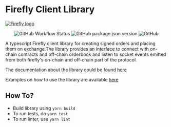 # Firefly Client Library
[<img alt="Firefly logo" src="https://raw.githubusercontent.com/fireflyprotocol/firefly_exchange_client/main/res/banner.png" />](#)

<div align="center">

![GitHub Workflow Status](https://img.shields.io/github/actions/workflow/status/fireflyprotocol/firefly-client/build_check.yml)
![GitHub package.json version](https://img.shields.io/github/package-json/v/fireflyprotocol/firefly-client)
![GitHub](https://img.shields.io/github/license/fireflyprotocol/firefly-client)

</div>


A typescript Firefly client library for creating signed orders and placing them on exchange.The library provides an interface to connect with on-chain contracts and off-chain orderbook and listen to socket events emitted from both firefly's on-chain and off-chain part of the protocol. 

The documentation about the library could be found [here](https://docs.firefly.exchange)

Examples on how to use the library are available [here](https://github.com/fireflyprotocol/FireflyClient/tree/main/examples)

## How To?
- Build library using `yarn build`
- To run tests, do `yarn test`
- To run linter, use `yarn lint`
